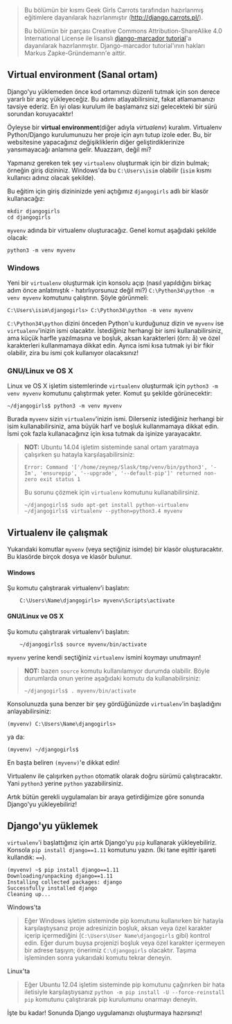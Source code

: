 > Bu bölümün bir kısmı Geek Girls Carrots tarafından hazırlanmış eğitimlere dayanılarak hazırlanmıştır (http://django.carrots.pl/).
>
> Bu bölümün bir parçası Creative Commons Attribution-ShareAlike 4.0 International License ile lisanslı [django-marcador tutorial](http://django-marcador.keimlink.de/)'a dayanılarak hazırlanmıştır. Django-marcador tutorial'ının hakları Markus Zapke-Gründemann'e aittir.

## Virtual environment (Sanal ortam)

Django'yu yüklemeden önce kod ortamınızı düzenli tutmak için son derece yararlı bir araç yükleyeceğiz. Bu adımı atlayabilirsiniz, fakat atlamamanızı tavsiye ederiz. En iyi olası kurulum ile başlamanız sizi gelecekteki bir sürü sorundan koruyacaktır!

Öyleyse bir **virtual environment**(diğer adıyla *virtualenv*) kuralım. Virtualenv Python/Django kurulumunuzu her proje için ayrı tutup izole eder. Bu, bir websitesine yapacağınız değişikliklerin diğer geliştirdiklerinize yansımayacağı anlamına gelir. Muazzam, değil mi?

Yapmanız gereken tek şey `virtualenv` oluşturmak için bir dizin bulmak; örneğin giriş dizininiz. Windows'da bu `C:\Users\isim` olabilir (`isim` kısmı kullanıcı adınız olacak şekilde).

Bu eğitim için giriş dizininizde yeni açtığımız `djangogirls` adlı bir klasör kullanacağız:

```
mkdir djangogirls
cd djangogirls
```    

`myvenv` adında bir virtualenv oluşturacağız. Genel komut aşağıdaki şekilde olacak:

```
python3 -m venv myvenv
```    

### Windows

Yeni bir `virtualenv` oluşturmak için konsolu açıp (nasıl yapıldığını birkaç adım önce anlatmıştık - hatırlıyorsunuz değil mi?) `C:\Python34\python -m venv myvenv` komutunu çalıştırın. Şöyle görünmeli:

```
C:\Users\isim\djangogirls> C:\Python34\python -m venv myvenv
```    

`C:\Python34\python` dizini önceden Python'u kurduğunuz dizin ve `myvenv` ise `virtualenv`'inizin ismi olacaktır. İstediğiniz herhangi bir ismi kullanabilirsiniz, ama küçük harfle yazılmasına ve boşluk, aksan karakterleri (örn: å) ve özel karakterleri kullanmamaya dikkat edin. Ayrıca ismi kısa tutmak iyi bir fikir olabilir, zira bu ismi çok kullanıyor olacaksınız!

### GNU/Linux ve OS X

Linux ve OS X işletim sistemlerinde `virtualenv` oluşturmak için `python3 -m venv myvenv` komutunu çalıştırmak yeter. Komut şu şekilde görünecektir:

```
~/djangogirls$ python3 -m venv myvenv
```    

Burada `myvenv` sizin `virtualenv`'inizin ismi. Dilerseniz istediğiniz herhangi bir isim kullanabilirsiniz, ama büyük harf ve boşluk kullanmamaya dikkat edin. İsmi çok fazla kullanacağınız için kısa tutmak da işinize yarayacaktır.

> **NOT:** Ubuntu 14.04 işletim sisteminde sanal ortam yaratmaya çalışırken şu hatayla karşılaşabilirsiniz:
>
>     Error: Command '['/home/zeynep/Slask/tmp/venv/bin/python3', '-Im', 'ensurepip', '--upgrade', '--default-pip']' returned non-zero exit status 1
>     
>
> Bu sorunu çözmek için `virtualenv` komutunu kullanabilirsiniz.
>
>     ~/djangogirls$ sudo apt-get install python-virtualenv
>     ~/djangogirls$ virtualenv --python=python3.4 myvenv
>     

## Virtualenv ile çalışmak

Yukarıdaki komutlar `myvenv` (veya seçtiğiniz isimde) bir klasör oluşturacaktır. Bu klasörde birçok dosya ve klasör bulunur.

#### Windows

Şu komutu çalıştırarak virtualenv'i başlatın:

```
    C:\Users\Name\djangogirls> myvenv\Scripts\activate
```

#### GNU/Linux ve OS X

Şu komutu çalıştırarak virtualenv'i başlatın:

```
    ~/djangogirls$ source myvenv/bin/activate
```

`myvenv` yerine kendi seçtiğiniz `virtualenv` ismini koymayı unutmayın!

> **NOT:** bazen `source` komutu kullanılamıyor durumda olabilir. Böyle durumlarda onun yerine aşağıdaki komutu da kullanabilirsiniz:
>
>     ~/djangogirls$ . myvenv/bin/activate
>     

Konsolunuzda şuna benzer bir şey gördüğünüzde `virtualenv`'in başladığını anlayabilirsiniz:

```
(myvenv) C:\Users\Name\djangogirls>
```    

ya da:

```
(myvenv) ~/djangogirls$
```    

En başta beliren `(myvenv)`'e dikkat edin!

Virtualenv ile çalışırken `python` otomatik olarak doğru sürümü çalıştıracaktır. Yani `python3` yerine `python` yazabilirsiniz.

Artık bütün gerekli uygulamaları bir araya getirdiğimize göre sonunda Django'yu yükleyebiliriz!

## Django'yu yüklemek

`virtualenv`'i başlattığınız için artık Django'yu `pip` kullanarak yükleyebiliriz. Konsola `pip install django==1.11` komutunu yazın. (İki tane eşittir işareti kullandık: `==`).

```
(myvenv) ~$ pip install django==1.11
Downloading/unpacking django==1.11
Installing collected packages: django
Successfully installed django
Cleaning up...
```    

Windows'ta

> Eğer Windows işletim sisteminde pip komutunu kullanırken bir hatayla karşılaştıysanız proje adresinizin boşluk, aksan veya özel karakter içerip içermediğini (`C:\Users\User Name\djangogirls` gibi) kontrol edin. Eğer durum buysa projenizi boşluk veya özel karakter içermeyen bir adrese taşıyın; önerimiz `C:\djangogirls` olacaktır. Taşıma işleminden sonra yukarıdaki komutu tekrar deneyin.

Linux'ta

> Eğer Ubuntu 12.04 işletim sisteminde pip komutunu çağırırken bir hata iletisiyle karşılaştıysanız `python -m pip install -U --force-reinstall pip` komutunu çalıştırarak pip kurulumunu onarmayı deneyin.

İşte bu kadar! Sonunda Django uygulamanızı oluşturmaya hazırsınız!
